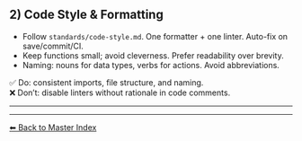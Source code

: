 ## 2) Code Style & Formatting

- Follow `standards/code-style.md`. One formatter + one linter. Auto-fix on save/commit/CI.
- Keep functions small; avoid cleverness. Prefer readability over brevity.
- Naming: nouns for data types, verbs for actions. Avoid abbreviations.

✅ Do: consistent imports, file structure, and naming.  
❌ Don’t: disable linters without rationale in code comments.

---

---
[⬅ Back to Master Index](./best-practices.index.md)
